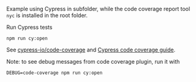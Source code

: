 Example using Cypress in subfolder, while the code coverage report tool `nyc` is installed in the root folder.

Run Cypress tests

```shell
npm run cy:open
```

See [cypress-io/code-coverage](https://github.com/cypress-io/code-coverage) and [Cypress code coverage guide](https://on.cypress.io/code-coverage).

Note: to see debug messages from code coverage plugin, run it with

```shell
DEBUG=code-coverage npm run cy:open
```
